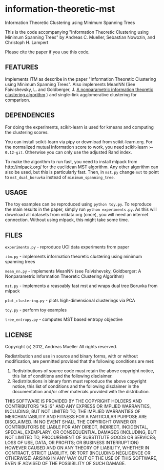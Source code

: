 information-theoretic-mst
=========================

Information Theoretic Clustering using Minimum Spanning Trees

This is the code accompanying "Information Theoretic Clustering using Minimum Spanning Trees"
by Andreas C. Mueller, Sebastian Nowozin, and Christoph H. Lampert

Please cite the paper if you use this code.


FEATURES
--------
Implements ITM as describe in the paper "Information Theoretic Clustering using Minimum Spanning Trees".
Also implements MeanNN (See Faivishevsky, L. and Goldberger, J. [A nonparametric information theoretic clustering algorithm](http://eprints.pascal-network.org/archive/00007747/) )
and single-link agglomerative clustering for comparison.


DEPENDENCIES
------------
For doing the experiments, scikit-learn is used for kmeans and computing the clustering scores.

You can install scikit-learn via pipy or download from scikit-learn.org.
For the normalized mutual information score to work, you need scikit-learn `>= 0.12-git`.
Otherwise you can only use the adjusted Rand index.

To make the algorithm to run fast, you need to install mlpack from
http://mlpack.org/ for the euclidean MST algorithm. Any other algorithm can
also be used, but this is particularly fast.  Then, in ``mst.py`` change
``mst`` to point to ``mst_dual_boruvka`` instead of ``minimum_spanning_tree``.


USAGE
-----
The toy examples can be reproduced using ``python toy.py``.
To reproduce the main results in the paper, simply run ``python experiments.py``.
As this will download all datasets from mldata.org (once), you will need an internet connection.
Without using mlpack, this might take some time.


FILES
-----
``experiments.py`` - reproduce UCI data experiments from paper

``itm.py`` - implements information theoretic clustering using minimum spanning trees

``mean_nn.py`` - implements MeanNN (see Faivishevsky, Goldberger: A Nonparametric Information Theoretic Clustering Algorithm)

``mst.py`` - implements a reasoably fast mst and wraps dual tree Boruvka from mlpack

``plot_clustering.py`` - plots high-dimensional clusterings via PCA

``toy.py`` - perform toy examples

``tree_entropy.py`` - computes MST based entropy objective


LICENSE
-------
Copyright (c) 2012, Andreas Mueller 
All rights reserved.

Redistribution and use in source and binary forms, with or without
modification, are permitted provided that the following conditions are met: 

1. Redistributions of source code must retain the above copyright notice, this
   list of conditions and the following disclaimer. 
2. Redistributions in binary form must reproduce the above copyright notice,
   this list of conditions and the following disclaimer in the documentation
   and/or other materials provided with the distribution. 

THIS SOFTWARE IS PROVIDED BY THE COPYRIGHT HOLDERS AND CONTRIBUTORS "AS IS" AND
ANY EXPRESS OR IMPLIED WARRANTIES, INCLUDING, BUT NOT LIMITED TO, THE IMPLIED
WARRANTIES OF MERCHANTABILITY AND FITNESS FOR A PARTICULAR PURPOSE ARE
DISCLAIMED. IN NO EVENT SHALL THE COPYRIGHT OWNER OR CONTRIBUTORS BE LIABLE FOR
ANY DIRECT, INDIRECT, INCIDENTAL, SPECIAL, EXEMPLARY, OR CONSEQUENTIAL DAMAGES
(INCLUDING, BUT NOT LIMITED TO, PROCUREMENT OF SUBSTITUTE GOODS OR SERVICES;
LOSS OF USE, DATA, OR PROFITS; OR BUSINESS INTERRUPTION) HOWEVER CAUSED AND
ON ANY THEORY OF LIABILITY, WHETHER IN CONTRACT, STRICT LIABILITY, OR TORT
(INCLUDING NEGLIGENCE OR OTHERWISE) ARISING IN ANY WAY OUT OF THE USE OF THIS
SOFTWARE, EVEN IF ADVISED OF THE POSSIBILITY OF SUCH DAMAGE.
